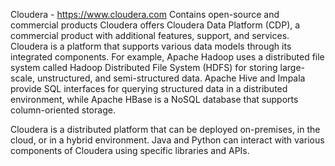 Cloudera - https://www.cloudera.com
Contains open-source and commercial products
Cloudera  offers Cloudera Data Platform (CDP), a commercial product with additional features, support, and services.
Cloudera is a platform that supports various data models through its integrated components. 
For example, Apache Hadoop uses a distributed file system called Hadoop Distributed File System (HDFS) 
for storing large-scale, unstructured, and semi-structured data. 
Apache Hive and Impala provide SQL interfaces for querying structured data in a distributed environment, 
while Apache HBase is a NoSQL database that supports column-oriented storage.

Cloudera is a distributed platform that can be deployed on-premises, in the cloud, or in a hybrid environment.
Java and Python can interact with various components of Cloudera using specific libraries and APIs. 
